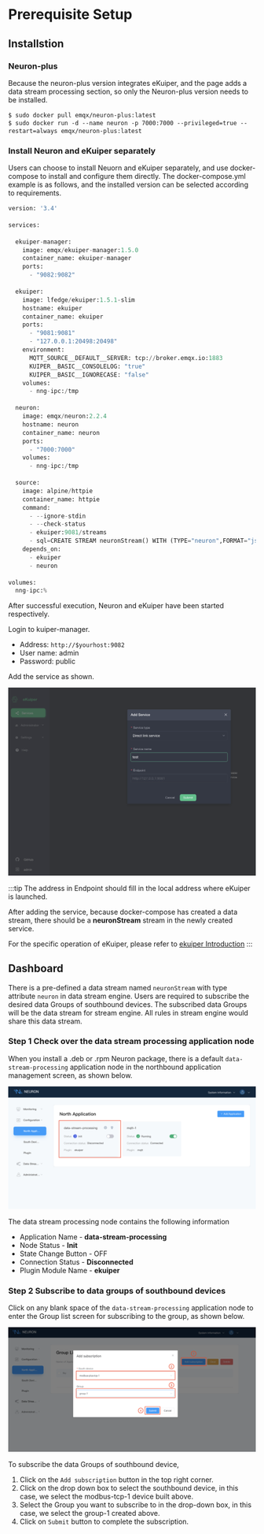 # Prerequisite Setup

## Installstion

### Neuron-plus

Because the neuron-plus version integrates eKuiper, and the page adds a data stream processing section, so only the Neuron-plus version needs to be installed.

```shell
$ sudo docker pull emqx/neuron-plus:latest
$ sudo docker run -d --name neuron -p 7000:7000 --privileged=true --restart=always emqx/neuron-plus:latest
```

### Install Neuron and eKuiper separately

Users can choose to install Neuorn and eKuiper separately, and use docker-compose to install and configure them directly. The docker-compose.yml example is as follows, and the installed version can be selected according to requirements.

```python
version: '3.4'

services:

  ekuiper-manager:
    image: emqx/ekuiper-manager:1.5.0
    container_name: ekuiper-manager
    ports:
      - "9082:9082"

  ekuiper:
    image: lfedge/ekuiper:1.5.1-slim
    hostname: ekuiper
    container_name: ekuiper
    ports:
      - "9081:9081"
      - "127.0.0.1:20498:20498"
    environment:
      MQTT_SOURCE__DEFAULT__SERVER: tcp://broker.emqx.io:1883
      KUIPER__BASIC__CONSOLELOG: "true"
      KUIPER__BASIC__IGNORECASE: "false"
    volumes:
      - nng-ipc:/tmp

  neuron:
    image: emqx/neuron:2.2.4
    hostname: neuron
    container_name: neuron
    ports:
      - "7000:7000"
    volumes:
      - nng-ipc:/tmp

  source:
    image: alpine/httpie
    container_name: httpie
    command:
      - --ignore-stdin
      - --check-status
      - ekuiper:9081/streams
      - sql=CREATE STREAM neuronStream() WITH (TYPE="neuron",FORMAT="json",SHARED="true");
    depends_on:
      - ekuiper
      - neuron

volumes:
  nng-ipc:%  
```

After successful execution, Neuron and eKuiper have been started respectively.

Login to kuiper-manager.

* Address: `http://$yourhost:9082`
* User name: admin
* Password: public

Add the service as shown.

![ekuiper-service](./assets/ekuiper_service.png)

:::tip
The address in Endpoint should fill in the local address where eKuiper is launched.

After adding the service, because docker-compose has created a data stream, there should be a **neuronStream** stream in the newly created service.

For the specific operation of eKuiper, please refer to [ekuiper Introduction](https://ekuiper.org/docs/en/latest/operation/manager-ui/overview.html#install-the-management-console)
:::

## Dashboard

There is a pre-defined a data stream named `neuronStream` with type attribute `neuron` in data stream engine. Users are required to subscribe the desired data Groups of southbound devices. The subscribed data Groups will be the data stream for stream engine. All rules in stream engine would share this data stream.

### Step 1 Check over the data stream processing application node

When you install a .deb or .rpm Neuron package, there is a default `data-stream-processing` application node in the northbound application management screen, as shown below.

![data-stream-rules-adapter](./assets/data-stream-rules-adapter.png)

The data stream processing node contains the following information

* Application Name - **data-stream-processing**
* Node Status - **Init**
* State Change Button - OFF
* Connection Status - **Disconnected**
* Plugin Module Name - **ekuiper**

### Step 2 Subscribe to data groups of southbound devices

Click on any blank space of the `data-stream-processing` application node to enter the Group list screen for subscribing to the group, as shown below.

![data-stream-rules-sub](./assets/data-stream-rules-sub.png)

To subscribe the data Groups of southbound device,

1. Click on the `Add subscription` button in the top right corner.
2. Click on the drop down box to select the southbound device, in this case, we select the modbus-tcp-1 device built above.
3. Select the Group you want to subscribe to in the drop-down box, in this case, we select the group-1 created above.
4. Click on `Submit` button to complete the subscription.
